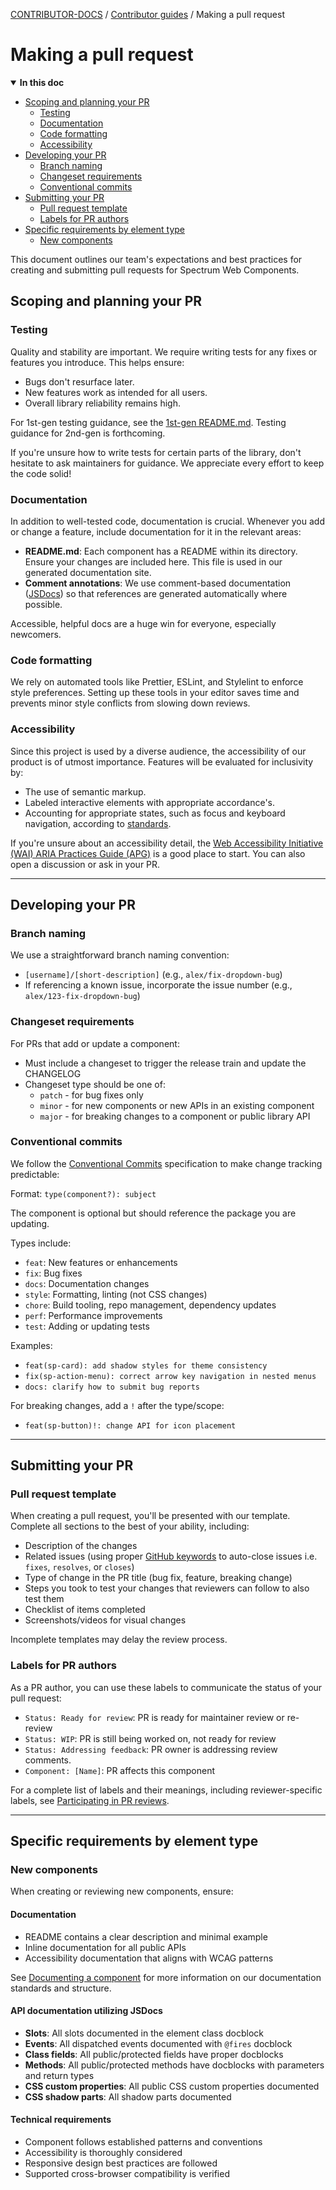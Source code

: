 <!-- Generated breadcrumbs - DO NOT EDIT -->

[CONTRIBUTOR-DOCS](../README.md) / [Contributor guides](README.md) / Making a pull request

<!-- Document title (editable) -->

# Making a pull request

<!-- Generated TOC - DO NOT EDIT -->

<details open>
<summary><strong>In this doc</strong></summary>

- [Scoping and planning your PR](#scoping-and-planning-your-pr)
    - [Testing](#testing)
    - [Documentation](#documentation)
    - [Code formatting](#code-formatting)
    - [Accessibility](#accessibility)
- [Developing your PR](#developing-your-pr)
    - [Branch naming](#branch-naming)
    - [Changeset requirements](#changeset-requirements)
    - [Conventional commits](#conventional-commits)
- [Submitting your PR](#submitting-your-pr)
    - [Pull request template](#pull-request-template)
    - [Labels for PR authors](#labels-for-pr-authors)
- [Specific requirements by element type](#specific-requirements-by-element-type)
    - [New components](#new-components)

</details>

<!-- Document content (editable) -->

This document outlines our team's expectations and best practices for creating and submitting pull requests for Spectrum Web Components.

## Scoping and planning your PR

### Testing

Quality and stability are important. We require writing tests for any fixes or features you introduce. This helps ensure:

- Bugs don't resurface later.
- New features work as intended for all users.
- Overall library reliability remains high.

For 1st-gen testing guidance, see the [1st-gen README.md](../../1st-gen/README.md). Testing guidance for 2nd-gen is forthcoming.

If you're unsure how to write tests for certain parts of the library, don't hesitate to ask maintainers for guidance. We appreciate every effort to keep the code solid!

### Documentation

In addition to well-tested code, documentation is crucial. Whenever you add or change a feature, include documentation for it in the relevant areas:

- **README.md**: Each component has a README within its directory. Ensure your changes are included here. This file is used in our generated documentation site.
- **Comment annotations**: We use comment-based documentation ([JSDocs](https://jsdoc.app/)) so that references are generated automatically where possible.

Accessible, helpful docs are a huge win for everyone, especially newcomers.

### Code formatting

We rely on automated tools like Prettier, ESLint, and Stylelint to enforce style preferences. Setting up these tools in your editor saves time and prevents minor style conflicts from slowing down reviews.

### Accessibility

Since this project is used by a diverse audience, the accessibility of our product is of utmost importance. Features will be evaluated for inclusivity by:

- The use of semantic markup.
- Labeled interactive elements with appropriate accordance's.
- Accounting for appropriate states, such as focus and keyboard navigation, according to [standards](https://www.w3.org/WAI/perspective-videos/keyboard/).

If you're unsure about an accessibility detail, the [Web Accessibility Initiative (WAI) ARIA Practices Guide (APG)](https://www.w3.org/WAI/ARIA/apg/patterns/) is a good place to start. You can also open a discussion or ask in your PR.

---

## Developing your PR

### Branch naming

We use a straightforward branch naming convention:

- `[username]/[short-description]` (e.g., `alex/fix-dropdown-bug`)
- If referencing a known issue, incorporate the issue number (e.g., `alex/123-fix-dropdown-bug`)

### Changeset requirements

For PRs that add or update a component:

- Must include a changeset to trigger the release train and update the CHANGELOG
- Changeset type should be one of:
    - `patch` - for bug fixes only
    - `minor` - for new components or new APIs in an existing component
    - `major` - for breaking changes to a component or public library API

### Conventional commits

We follow the [Conventional Commits](https://www.conventionalcommits.org/en/v1.0.0/) specification to make change tracking predictable:

Format: `type(component?): subject`

The component is optional but should reference the package you are updating.

Types include:

- `feat`: New features or enhancements
- `fix`: Bug fixes
- `docs`: Documentation changes
- `style`: Formatting, linting (not CSS changes)
- `chore`: Build tooling, repo management, dependency updates
- `perf`: Performance improvements
- `test`: Adding or updating tests

Examples:

- `feat(sp-card): add shadow styles for theme consistency`
- `fix(sp-action-menu): correct arrow key navigation in nested menus`
- `docs: clarify how to submit bug reports`

For breaking changes, add a `!` after the type/scope:

- `feat(sp-button)!: change API for icon placement`

---

## Submitting your PR

### Pull request template

When creating a pull request, you'll be presented with our template. Complete all sections to the best of your ability, including:

- Description of the changes
- Related issues (using proper [GitHub keywords](https://docs.github.com/en/get-started/writing-on-github/working-with-advanced-formatting/using-keywords-in-issues-and-pull-requests#linking-a-pull-request-to-an-issue) to auto-close issues i.e. `fixes`, `resolves`, or `closes`)
- Type of change in the PR title (bug fix, feature, breaking change)
- Steps you took to test your changes that reviewers can follow to also test them
- Checklist of items completed
- Screenshots/videos for visual changes

Incomplete templates may delay the review process.

### Labels for PR authors

As a PR author, you can use these labels to communicate the status of your pull request:

- `Status: Ready for review`: PR is ready for maintainer review or re-review
- `Status: WIP`: PR is still being worked on, not ready for review
- `Status: Addressing feedback`: PR owner is addressing review comments. 
- `Component: [Name]`: PR affects this component

For a complete list of labels and their meanings, including reviewer-specific labels, see [Participating in PR reviews](05_participating-in-pr-reviews.md#labels-and-their-meanings).

---

## Specific requirements by element type

### New components

When creating or reviewing new components, ensure:

#### Documentation

- README contains a clear description and minimal example
- Inline documentation for all public APIs
- Accessibility documentation that aligns with WCAG patterns

See [Documenting a component](https://opensource.adobe.com/spectrum-web-components/guides/adding-component/#documenting-the-component) for more information on our documentation standards and structure.

#### API documentation utilizing JSDocs

- **Slots**: All slots documented in the element class docblock
- **Events**: All dispatched events documented with `@fires` docblock
- **Class fields**: All public/protected fields have proper docblocks
- **Methods**: All public/protected methods have docblocks with parameters and return types
- **CSS custom properties**: All public CSS custom properties documented
- **CSS shadow parts**: All shadow parts documented

#### Technical requirements

- Component follows established patterns and conventions
- Accessibility is thoroughly considered
- Responsive design best practices are followed
- Supported cross-browser compatibility is verified
